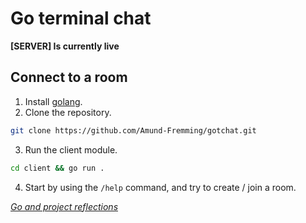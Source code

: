 # Go terminal chat

**[SERVER] Is currently live**

## Connect to a room
1. Install [golang](https://go.dev/doc/install).
2. Clone the repository.
```sh
git clone https://github.com/Amund-Fremming/gotchat.git
```
3. Run the client module.
```sh
cd client && go run . 
```
4. Start by using the `/help` command, and try to create / join a room.

_[Go and project reflections](reflections.md)_

